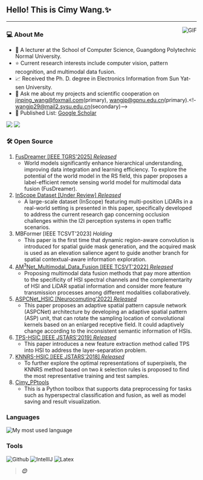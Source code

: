 ## Hello! This is Cimy Wang.✨
---

<img align="right" alt="GIF" src="https://raw.githubusercontent.com/JoeyBling/JoeyBling/master/pic/pusheencode.gif" />

### 💻 About Me

- 🌱 A lecturer at the School of Computer Science, Guangdong Polytechnic Normal University.
- ⭐️ Current research interests include computer vision, pattern recognition, and multimodal data fusion.
- 📈 Received the Ph. D. degree in Electronics Information from Sun Yat-sen University. 
- 💬 Ask me about my projects and scientific cooperation on [jinping_wang@foxmail.com](mailto:jinping_wang@foxmail.com)(primary), [wangjp@gpnu.edu.cn](mailto:wangjp@gpnu.edu.cn)(primary).<!- [wangjp29@mail2.sysu.edu.cn](mailto:wangjp29@mail2.sysu.edu.cn)(secondary)-->
- 📝 Published List: [Google Scholar](https://scholar.google.com/citations?hl=zh-CN&user=sYT7hPwAAAAJ&view_op=list_works&sortby=pubdate)

<p>
  <img src="http://views.whatilearened.today/views/github/Cimy-wang/views.svg"/>
  <a href="https://github.com/Cimy-wang?tab=repositories"><img src="https://badges.frapsoft.com/os/v2/open-source.svg?v=103"/></a>
</p>

### 🛠 Open Source 
1. [FusDreamer [IEEE TGRS'2025] *Released*](https://github.com/Cimy-wang/FusDreamer)
   - World models significantly enhance hierarchical understanding, improving data integration and learning efficiency. To explore the potential of the world model in the RS field, this paper proposes a label-efficient remote sensing world model for multimodal data fusion (FusDreamer).
1. [InScope Dataset [Under Review] *Released*](https://github.com/xf-zh/InScope)
   - A large-scale dataset (InScope) featuring multi-position LiDARs in a real-world setting is presented in this paper, specifically developed to address the current research gap concerning occlusion challenges within
the I2I perception systems in open traffic scenarios.
1. MBFormer [IEEE TCSVT'2023] *Holding*
   - This paper is the first time that dynamic region-aware convolution is introduced for spatial guide mask generation, and the acquired mask is used as an elevation salience agent to guide another branch for spatial contextual-aware information exploration.
1. [AM<sup>3</sup>Net_Multimodal_Data_Fusion [IEEE TCSVT'2022] *Released*](https://github.com/Cimy-wang/AM3Net)
    - Proposing multimodal data fusion methods that pay more attention to the specificity of HSI spectral channels and the complementarity of HSI and LiDAR spatial information and consider more feature transmission processes among different modalities collaboratively. 
1. [ASPCNet_HSIC [Neurocomuting'2022] *Released*](https://github.com/Cimy-wang/ASPCNet)
    - This paper proposes an adaptive spatial pattern capsule network (ASPCNet) architecture by developing an adaptive spatial pattern (ASP) unit, that can rotate the sampling location of convolutional kernels based on an enlarged receptive field. It could adaptively change according to the inconsistent semantic information of HSIs.
1. [TPS-HSIC [IEEE JSTARS'2019] *Released*](https://github.com/Cimy-wang/TPS_HSIC)
    - This paper introduces a new feature extraction method called TPS into HSI to address the layer-separation problem.
1. [KNNRS-HSIC [IEEE JSTARS'2018] *Released*](https://github.com/Cimy-wang/KNN-based-Representation-of-Superpixels-for-hyperspectral-image-classification)
    - To further explore the optimal representations of superpixels, the KNNRS method based on two _k_ selection rules is proposed to find the most representative training and test samples. 
1. [Cimy_PPtools](https://github.com/Cimy-wang/Cimy_PPtools)
    - This is a Python toolbox that supports data preprocessing for tasks such as hyperspectral classification and fusion, as well as model saving and result visualization.
    
### Languages
![My most used language](https://github-readme-stats.vercel.app/api/top-langs/?username=Cimy-wang&layout=compact&theme=dracula)

<!-- ### Languages
![Python](https://img.shields.io/badge/-Python-000000?style=flat&logo=python)
![MATLAB](https://img.shields.io/badge/-MATLAB-blue) -->

### Tools

![Github](https://img.shields.io/badge/-Github-000000?style=flat&logo=github) 
![IntellIJ](https://img.shields.io/badge/-IntellIJ%20IDEA-000000?style=flat&logo=intellij%20idea)
![Latex](https://img.shields.io/badge/-latex-green)

<!-- ### 📚 GitHub Stats
![GitHub Stats](https://github-readme-stats.vercel.app/api?username=Cimy-wang&show_icons=true&theme=dracula)

### 💻 My Most Used Languages
![My most used language](https://github-readme-stats.vercel.app/api/top-langs/?username=Cimy-wang&layout=compact&theme=dracula) -->

> ***😊***
